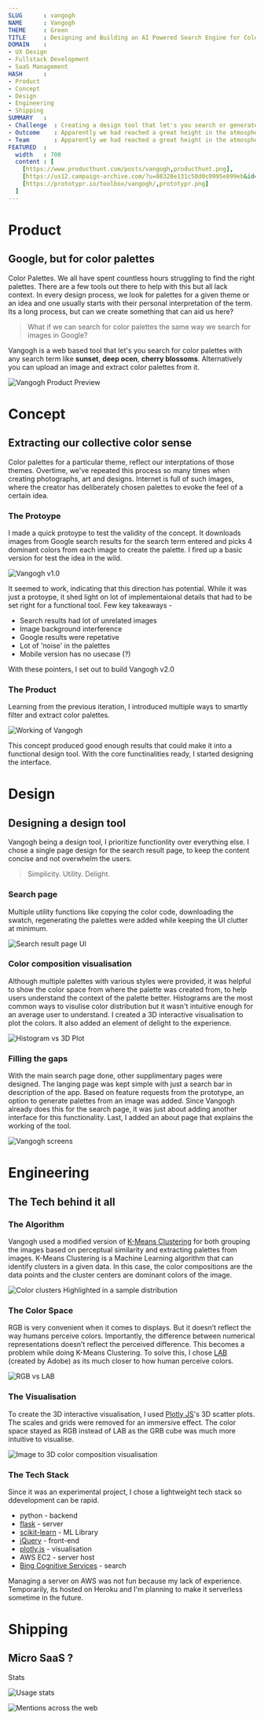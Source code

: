 ```yaml
---
SLUG      : vangogh
NAME      : Vangogh
THEME     : Green
TITLE     : Designing and Building an AI Powered Search Engine for Color Palettes
DOMAIN    : 
- UX Design
- Fullstack Development
- SaaS Management
HASH      : 
- Product
- Concept
- Design
- Engineering
- Shipping
SUMMARY   :
- Challenge  : Creating a design tool that let's you search or generate color palettes using a search term.
- Outcome    : Apparently we had reached a great height in the atmosphere, for the sky was a dead black, and the stars. Apparently we had reached. Apparently we had reached a great height in the atmosphere.
- Team       : Apparently we had reached a great height in the atmosphere, for the sky was a dead black, and the stars. Apparently we had reached.
FEATURED  : 
  width   : 700
  content : [
    [https://www.producthunt.com/posts/vangogh,producthunt.png],
    [https://us12.campaign-archive.com/?u=88328e131c58d0c0995e899eb&id=5d4998f6eb,anotherdesignnewsletter.png],
    [https://prototypr.io/toolbox/vangogh/,prototypr.png]
  ]
---
```


# Product

## Google, but for color palettes

Color Palettes. We all have spent countless hours struggling to find the right palettes. There are a few tools out there to help with this but all lack context. In every design process, we look for palettes for a given theme or an idea and one usually starts with their personal interpretation of the term. Its a long process, but can we create something that can aid us here?

> What if we can search for color palettes the same way we search for images in Google?

Vangogh is a web based tool that let's you search for color palettes with any search term like **sunset**, **deep ocen**, **cherry blossoms**. Alternatively you can upload an image and extract color palettes from it.

![Vangogh Product Preview](vangogh_assets/product.png#large)

# Concept

## Extracting our collective color sense

Color palettes for a particular theme, reflect our interptations of those themes. Overtime, we've repeated this process so many times when creating photographs, art and designs. Internet is full of such images, where the creator has deliberately chosen palettes to evoke the feel of a certain idea.

### The Protoype

I made a quick protoype to test the validity of the concept. It downloads images from Google search results for the search term entered and picks 4 dominant colors from each image to create the palette. I fired up a basic version for test the idea in the wild.

![Vangogh v1.0](vangogh_assets/vangogh-1.png#normal)

It seemed to work, indicating that this direction has potential. While it was just a protoype, it shed light on lot of implementaional details that had to be set right for a functional tool. Few key takeaways -

- Search results had lot of unrelated images
- Image background interference
- Google results were repetative
- Lot of 'noise' in the palettes
- Mobile version has no usecase (?)

With these pointers, I set out to build Vangogh v2.0

### The Product

Learning from the previous iteration, I introduced multiple ways to smartly filter and extract color palettes. 

![Working of Vangogh](vangogh_assets/working.png#big)

This concept produced good enough results that could make it into a functional design tool. With the core functinalities ready, I started designing the interface.

# Design

## Designing a design tool

Vangogh being a design tool, I prioritize functionlity over everything else. I chose a single page design for the search result page, to keep the content concise and not overwhelm the users. 

>  Simplicity. Utility. Delight.

### Search page

Multiple utility functions like copying the color code, downloading the swatch, regenerating the palettes were added while keeping the UI clutter at minimum. 

![Search result page UI](vangogh_assets/layout.png#large)

### Color composition visualisation

Although multiple palettes with various styles were provided, it was helpful to show the color space from where the palette was created from, to help users understand the context of the palette better. Histograms are the most common ways to visulise color distribution but it wasn't intuitive enough for an average user to understand. I created a 3D interactive visualisation to plot the colors. It also added an element of delight to the experience. 

![Histogram vs 3D Plot](vangogh_assets/histogram.png)

### Filling the gaps

With the main search page done, other supplimentary pages were designed. The langing page was kept simple with just a search bar in description of the app. Based on feature requests from the prototype, an option to generate palettes from an image was added. Since Vangogh already does this for the search page, it was just about adding another interface for this functionality. Last, I added an about page that explains the working of the tool.

![Vangogh screens](vangogh_assets/screens.png#large)

# Engineering

## The Tech behind it all

### The Algorithm

Vangogh used a modified version of [K-Means Clustering](https://stanford.edu/~cpiech/cs221/handouts/kmeans.html) for both grouping the images based on perceptual similarity and extracting palettes from images. K-Means Clustering is a Machine Learning algorithm that can identify clusters in a given data. In this case, the color compositions are the data points and the cluster centers are dominant colors of the image.



![Color clusters Highlighted in a sample distribution](vangogh_assets/cluster.png)

### The Color Space

RGB is very convenient when it comes to displays. But it doesn’t reflect the way humans perceive colors. Importantly, the difference between numerical representations doesn’t reflect the perceived difference. This becomes a problem while doing K-Means Clustering. To solve this, I chose [LAB](https://azure.microsoft.com/en-in/services/cognitive-services/) (created by Adobe) as its much closer to how human perceive colors.



![RGB vs LAB](vangogh_assets/colorspace.png)

### The Visualisation

To create the 3D interactive visualisation, I used [Plotly JS](https://plotly.com/javascript/)'s 3D scatter plots. The scales and grids were removed for an immersive effect. The color space stayed as RGB instead of LAB as the GRB cube was much more intuitive to visualise. 

![Image to 3D color composition visualisation](vangogh_assets/transformation.png#big)

### The Tech Stack

Since it was an experimental project, I chose a lightweight tech stack so ddevelopment can be rapid.

- python - backend
- [flask](https://flask.palletsprojects.com/en/1.1.x/) - server
- [scikit-learn](https://scikit-learn.org/stable/) - ML Library
- [jQuery](https://jquery.com) - front-end
- [plotly.js](https://plotly.com/javascript/) - visualisation
- AWS EC2 - server host
- [Bing Cognitive Services](https://azure.microsoft.com/en-in/services/cognitive-services/) - search

Managing a server on AWS was not fun because my lack of experience. Temporarily, its hosted on Heroku and I'm planning to make it serverless sometime in the future.

# Shipping

## Micro SaaS ?

Stats

![Usage stats](vangogh_assets/stats.png#big)

![Mentions across the web](vangogh_assets/mentions.png#big)



